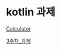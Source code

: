 # kotlin 과제

[Calculator](https://github.com/subak96/kotlin/tree/main/Calculator)

[3주차_과제](https://github.com/subak96/kotlin/tree/main/Homework)
